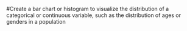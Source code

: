 #Create a bar chart or histogram to visualize the distribution of a categorical or continuous variable, such as the distribution of ages or genders in a population
